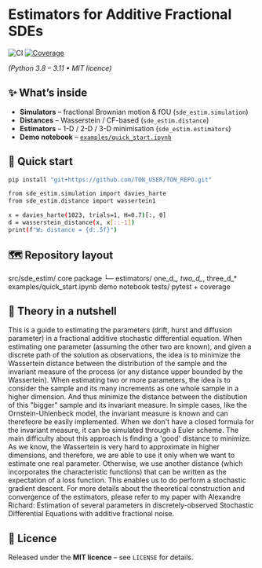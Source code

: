# Estimators for Additive Fractional SDEs

![CI](https://github.com/TON_USER/TON_REPO/actions/workflows/ci.yml/badge.svg)
[![Coverage](https://codecov.io/gh/TON_USER/TON_REPO/branch/main/graph/badge.svg)](https://codecov.io/gh/ElMehdiHaress/estimation-for-SDEs)

*(Python 3.8 – 3.11  •  MIT licence)*

## ✨ What’s inside
- **Simulators** – fractional Brownian motion & fOU (`sde_estim.simulation`)
- **Distances** – Wasserstein / CF-based (`sde_estim.distance`)
- **Estimators** – 1-D / 2-D / 3-D minimisation (`sde_estim.estimators`)
- **Demo notebook** – [`examples/quick_start.ipynb`](examples/quick_start.ipynb)

## 🚀 Quick start

```bash
pip install "git+https://github.com/TON_USER/TON_REPO.git"

from sde_estim.simulation import davies_harte
from sde_estim.distance import wassertein1

x = davies_harte(1023, trials=1, H=0.7)[:, 0]
d = wasserstein_distance(x, x[::-1])
print(f"W₂ distance = {d:.5f}")
```

## 🗺  Repository layout

src/sde_estim/            core package
└─ estimators/            one_d_*, two_d_*, three_d_*
examples/quick_start.ipynb demo notebook
tests/                    pytest + coverage


## 📖 Theory in a nutshell
This is a guide to estimating the parameters (drift, hurst and diffusion parameter) in a fractional additive stochastic differential equation. 
When estimating one parameter (assuming the other two are known), and given a discrete path of the solution as observations, the idea is to minimize the Wassertein distance between the distribution of the sample and the invariant measure of the process (or any distance upper bounded by the Wassertein). 
When estimating two or more parameters, the idea is to consider the sample and its many increments as one whole sample in a higher dimension. And thus minimize the distance between the distibution of this "bigger" sample and its invariant measure.
In simple cases, like the Ornstein-Uhlenbeck model, the invariant measure is known and can therefeore be easily implemented. When we don't have a closed formula for the invariant measure, it can be simulated through a Euler scheme.
The main difficulty about this approach is finding a 'good' distance to minimize. As we know, the Wassertein is very hard to approximate in higher dimensions, and therefore, we are able to use it only when we want to estimate one real parameter. Otherwise, we use another distance (which incorporates the characteristic functions) that can be written as the expectation of a loss function. This enables us to do perform a stochastic gradient descent. 
For more details about the theoretical construction and convergence of the estimators, please refer to my paper with Alexandre Richard: Estimation of several parameters in discretely-observed Stochastic Differential Equations with additive fractional noise. 

## 📝 Licence
Released under the **MIT licence** – see `LICENSE` for details.

